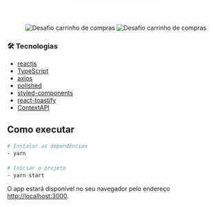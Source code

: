 <p align="center">
  <img alt="Desafio carrinho de compras" width="200px" src="https://github.com/juliannelicon/bootcamp-ignite-rocketseat/blob/master/ignite-desafio-reactjs-hook-carrinho-de-compras/src/assets/images/logo.svg" />
</p>

<p align="center">
  <img alt="Desafio carrinho de compras" width="400px" src="" />
  <img alt="Desafio carrinho de compras" width="400px" src="" />
</p>

### 🛠 Tecnologias
- [reactjs](https://pt-br.reactjs.org/)
- [TypeScript](https://www.typescriptlang.org/)
- [axios](https://axios-http.com/docs/intro)
- [polished](https://polished.js.org/)
- [styled-components](https://styled-components.com/)
- [react-toastify](https://fkhadra.github.io/react-toastify/introduction)
- [ContextAPI](https://pt-br.reactjs.org/docs/context.html)

## Como executar

```bash
# Instalar as dependências
- yarn

# Iniciar o projeto
- yarn start

```

O app estará disponível no seu navegador pelo endereço [http://localhost:3000](http://localhost:3000).